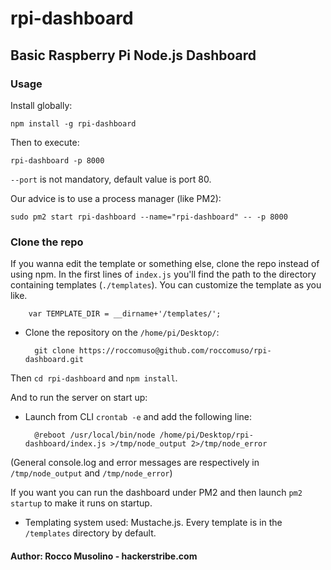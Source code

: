 # rpi-dashboard
## Basic Raspberry Pi Node.js Dashboard


<h3>Usage</h3>

Install globally:

    npm install -g rpi-dashboard

Then to execute:

    rpi-dashboard -p 8000

<code>--port</code> is not mandatory, default value is port 80.

Our advice is to use a process manager (like PM2):

    sudo pm2 start rpi-dashboard --name="rpi-dashboard" -- -p 8000

<h3>Clone the repo</h3>

If you wanna edit the template or something else, clone the repo instead of using npm.
In the first lines of <code>index.js</code> you'll find the path to the directory containing templates (<code>./templates</code>). You can customize the template as you like.

        var TEMPLATE_DIR = __dirname+'/templates/';

- Clone the repository on the <code>/home/pi/Desktop/</code>:

        git clone https://roccomuso@github.com/roccomuso/rpi-dashboard.git

Then <code>cd rpi-dashboard</code> and <code>npm install</code>.

And to run the server on start up:
- Launch from CLI <code>crontab -e</code> and add the following line:

        @reboot /usr/local/bin/node /home/pi/Desktop/rpi-dashboard/index.js >/tmp/node_output 2>/tmp/node_error

(General console.log and error messages are respectively in <code>/tmp/node_output</code> and <code>/tmp/node_error</code>)

If you want you can run the dashboard under PM2 and then launch <code>pm2 startup</code> to make it runs on startup.

- Templating system used: Mustache.js. Every template is in the <code>/templates</code> directory by default.


#### Author: Rocco Musolino - hackerstribe.com
